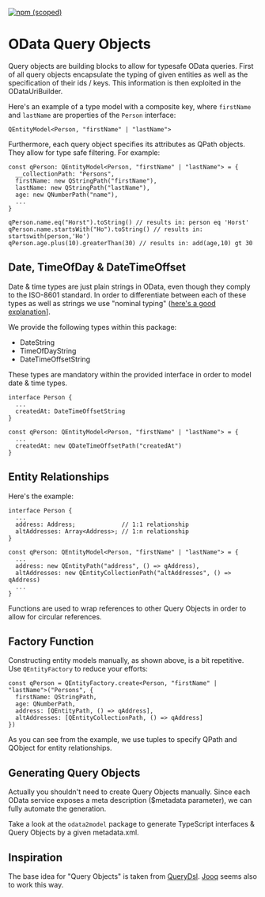 [![npm (scoped)](https://img.shields.io/npm/v/@odata2ts/odata-query-objects?style=for-the-badge)](https://www.npmjs.com/package/@odata2ts/odata-query-objects)

# OData Query Objects

Query objects are building blocks to allow for typesafe OData queries.
First of all query objects encapsulate the typing of given entities as well as the specification of their ids / keys.
This information is then exploited in the ODataUriBuilder.

Here's an example of a type model with a composite key, where `firstName` and `lastName` are properties of the `Person` interface:

```
QEntityModel<Person, "firstName" | "lastName">
```

Furthermore, each query object specifies its attributes as QPath objects. They allow for type safe filtering.
For example:

```
const qPerson: QEntityModel<Person, "firstName" | "lastName"> = {
  __collectionPath: "Persons",
  firstName: new QStringPath("firstName"),
  lastName: new QStringPath("lastName"),
  age: new QNumberPath("name"),
  ...
}

qPerson.name.eq("Horst").toString() // results in: person eq 'Horst'
qPerson.name.startsWith("Ho").toString() // results in: startswith(person,'Ho')
qPerson.age.plus(10).greaterThan(30) // results in: add(age,10) gt 30
```

## Date, TimeOfDay & DateTimeOffset

Date & time types are just plain strings in OData, even though they comply to the ISO-8601 standard.
In order to differentiate between each of these types as well as strings we use "nominal typing" ([here's a good explanation](https://basarat.gitbook.io/typescript/main-1/nominaltyping)].

We provide the following types within this package:

- DateString
- TimeOfDayString
- DateTimeOffsetString

These types are mandatory within the provided interface in order to model date & time types.

```
interface Person {
  ...
  createdAt: DateTimeOffsetString
}

const qPerson: QEntityModel<Person, "firstName" | "lastName"> = {
  ...
  createdAt: new QDateTimeOffsetPath("createdAt")
}
```

## Entity Relationships

Here's the example:

```
interface Person {
  ...
  address: Address;             // 1:1 relationship
  altAddresses: Array<Address>; // 1:n relationship
}

const qPerson: QEntityModel<Person, "firstName" | "lastName"> = {
  ...
  address: new QEntityPath("address", () => qAddress),
  altAddresses: new QEntityCollectionPath("altAddresses", () => qAddress)
  ...
}
```

Functions are used to wrap references to other Query Objects in order to allow for circular references.

## Factory Function

Constructing entity models manually, as shown above, is a bit repetitive.
Use `QEntityFactory` to reduce your efforts:

```
const qPerson = QEntityFactory.create<Person, "firstName" | "lastName">("Persons", {
  firstName: QStringPath,
  age: QNumberPath,
  address: [QEntityPath, () => qAddress],
  altAddresses: [QEntityCollectionPath, () => qAddress]
})
```

As you can see from the example, we use tuples to specify QPath and QObject for entity relationships.

## Generating Query Objects

Actually you shouldn't need to create Query Objects manually. Since each OData service exposes a meta description ($metadata parameter), we can fully automate the generation.

Take a look at the `odata2model` package to generate TypeScript interfaces & Query Objects by a given metadata.xml.

## Inspiration

The base idea for "Query Objects" is taken from [QueryDsl](http://www.querydsl.com/). [Jooq](https://www.jooq.org/) seems also to work this way.
